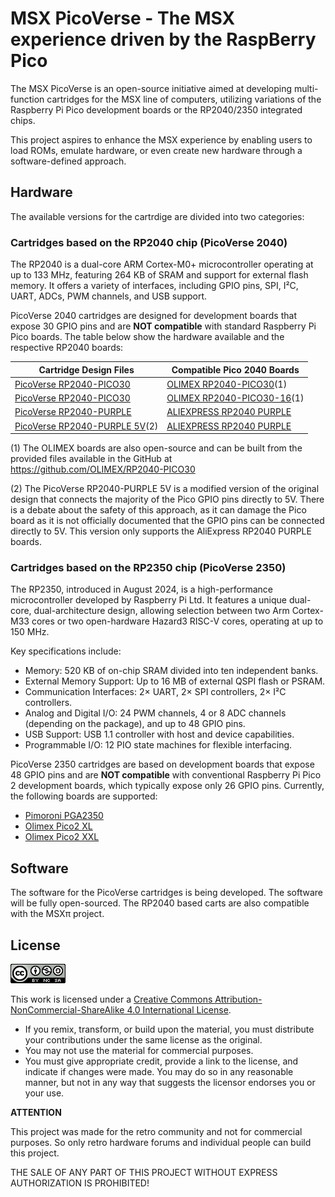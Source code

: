 # MSX PicoVerse - The MSX experience driven by the RaspBerry Pico

The MSX PicoVerse is an open-source initiative aimed at developing multi-function cartridges for the MSX line of computers, utilizing variations of the Raspberry Pi Pico development boards or the RP2040/2350 integrated chips. 

This project aspires to enhance the MSX experience by enabling users to load ROMs, emulate hardware, or even create new hardware through a software-defined approach.

## Hardware

The available versions for the cartrdige are divided into two categories: 

### Cartridges based on the RP2040 chip (PicoVerse 2040)

The RP2040 is a dual-core ARM Cortex-M0+ microcontroller operating at up to 133 MHz, featuring 264 KB of SRAM and support for external flash memory. It offers a variety of interfaces, including GPIO pins, SPI, I²C, UART, ADCs, PWM channels, and USB support.

PicoVerse 2040 cartridges are designed for development boards that expose 30 GPIO pins and are **NOT compatible** with standard Raspberry Pi Pico boards. The table below show the hardware available and the respective RP2040 boards:

|Cartridge Design Files|Compatible Pico 2040 Boards|
|-----------------------|------------------|
|[PicoVerse RP2040-PICO30](hardware/OLIMEX-RP2040-PICO30)|[OLIMEX RP2040-PICO30](https://www.olimex.com/Products/MicroPython/RP2040-PICO30/open-source-hardware)(1)|
|[PicoVerse RP2040-PICO30](hardware/OLIMEX-RP2040-PICO30)|[OLIMEX RP2040-PICO30-16](https://www.olimex.com/Products/MicroPython/RP2040-PICO30/open-source-hardware)(1)|
|[PicoVerse RP2040-PURPLE](hardware/ALIEXPRESS-RP2040-PURPLE)|[ALIEXPRESS RP2040 PURPLE](https://s.click.aliexpress.com/e/_DnbXqJF)|
|[PicoVerse RP2040-PURPLE 5V](hardware/ALIEXPRESS-RP2040-PURPLE-5V)(2)|[ALIEXPRESS RP2040 PURPLE](https://s.click.aliexpress.com/e/_DnbXqJF)|

(1) The OLIMEX boards are also open-source and can be built from the provided files available in the GitHub at https://github.com/OLIMEX/RP2040-PICO30

(2) The PicoVerse RP2040-PURPLE 5V is a modified version of the original design that connects the majority of the Pico GPIO pins directly to 5V. There is a debate about the safety of this approach, as it can damage the Pico board as it is not officially documented that the GPIO pins can be connected directly to 5V. This version only supports the AliExpress RP2040 PURPLE boards.

### Cartridges based on the RP2350 chip (PicoVerse 2350)

The RP2350, introduced in August 2024, is a high-performance microcontroller developed by Raspberry Pi Ltd. It features a unique dual-core, dual-architecture design, allowing selection between two Arm Cortex-M33 cores or two open-hardware Hazard3 RISC-V cores, operating at up to 150 MHz. 

Key specifications include:

* Memory: 520 KB of on-chip SRAM divided into ten independent banks.
* External Memory Support: Up to 16 MB of external QSPI flash or PSRAM.
* Communication Interfaces: 2× UART, 2× SPI controllers, 2× I²C controllers.
* Analog and Digital I/O: 24 PWM channels, 4 or 8 ADC channels (depending on the package), and up to 48 GPIO pins.
* USB Support: USB 1.1 controller with host and device capabilities.
* Programmable I/O: 12 PIO state machines for flexible interfacing.

PicoVerse 2350 cartridges are based on development boards that expose 48 GPIO pins and are **NOT compatible** with conventional Raspberry Pi Pico 2 development boards, 
which typically expose only 26 GPIO pins. Currently, the following boards are supported:

* [Pimoroni PGA2350](https://shop.pimoroni.com/products/pga2350?variant=42092629229651)
* [Olimex Pico2 XL]()
* [Olimex Pico2 XXL]()

## Software

The software for the PicoVerse cartridges is being developed. The software will be fully open-sourced. The RP2040 based carts are also compatible with the MSX&#960; project.

## License 

![Open Hardware](images/ccans.png)

This work is licensed under a [Creative Commons Attribution-NonCommercial-ShareAlike 4.0 International License](http://creativecommons.org/licenses/by-nc-sa/4.0/).

* If you remix, transform, or build upon the material, you must distribute your contributions under the same license as the original.
* You may not use the material for commercial purposes.
* You must give appropriate credit, provide a link to the license, and indicate if changes were made. You may do so in any reasonable manner, but not in any way that suggests the licensor endorses you or your use.

**ATTENTION**

This project was made for the retro community and not for commercial purposes. So only retro hardware forums and individual people can build this project.

THE SALE OF ANY PART OF THIS PROJECT WITHOUT EXPRESS AUTHORIZATION IS PROHIBITED!

